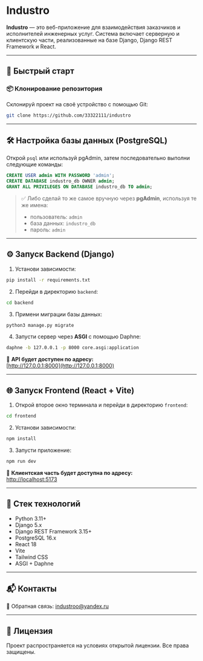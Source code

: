 # Industro

**Industro** — это веб-приложение для взаимодействия заказчиков и исполнителей инженерных услуг. Система включает серверную и клиентскую части, реализованные на базе Django, Django REST Framework и React.

---

## 🚀 Быстрый старт

### 📦 Клонирование репозитория

Склонируй проект на своё устройство с помощью Git:

```bash
git clone https://github.com/33322111/industro
```

---

## 🛠️ Настройка базы данных (PostgreSQL)

Открой `psql` или используй pgAdmin, затем последовательно выполни следующие команды:

```sql
CREATE USER admin WITH PASSWORD 'admin';
CREATE DATABASE industro_db OWNER admin;
GRANT ALL PRIVILEGES ON DATABASE industro_db TO admin;
```

> ✅ Либо сделай то же самое вручную через **pgAdmin**, используя те же имена:  
> - пользователь: `admin`  
> - база данных: `industro_db`  
> - пароль: `admin`

---

## ⚙️ Запуск Backend (Django)

1. Установи зависимости:

```bash
pip install -r requirements.txt
```

2. Перейди в директорию `backend`:

```bash
cd backend
```

3. Примени миграции базы данных:

```bash
python3 manage.py migrate
```

4. Запусти сервер через **ASGI** с помощью Daphne:

```bash
daphne -b 127.0.0.1 -p 8000 core.asgi:application
```

🔗 **API будет доступен по адресу:**  
[http://127.0.0.1:8000](http://127.0.0.1:8000)

---

## 🌐 Запуск Frontend (React + Vite)

1. Открой второе окно терминала и перейди в директорию `frontend`:

```bash
cd frontend
```

2. Установи зависимости:

```bash
npm install
```

3. Запусти приложение:

```bash
npm run dev
```

🔗 **Клиентская часть будет доступна по адресу:**  
[http://localhost:5173](http://localhost:5173)

---

## 📌 Стек технологий

- Python 3.11+
- Django 5.x
- Django REST Framework 3.15+
- PostgreSQL 16.x
- React 18
- Vite
- Tailwind CSS
- ASGI + Daphne

---

## 📬 Контакты

📧 Обратная связь: [industroo@yandex.ru](mailto:industroo@yandex.ru)

---

## 📝 Лицензия

Проект распространяется на условиях открытой лицензии. Все права защищены.
